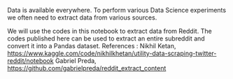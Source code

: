 Data is available everywhere. To perform various Data Science experiments we often need to extract data from various sources.

We will use the codes in this notebook to extract data from Reddit.
The codes published here can be used to extract an entire subreddit and convert it into a Pandas dataset.
References : 
Nikhil Ketan, https://www.kaggle.com/code/nikhilkhetan/utility-data-scraping-twitter-reddit/notebook
Gabriel Preda, https://github.com/gabrielpreda/reddit_extract_content
